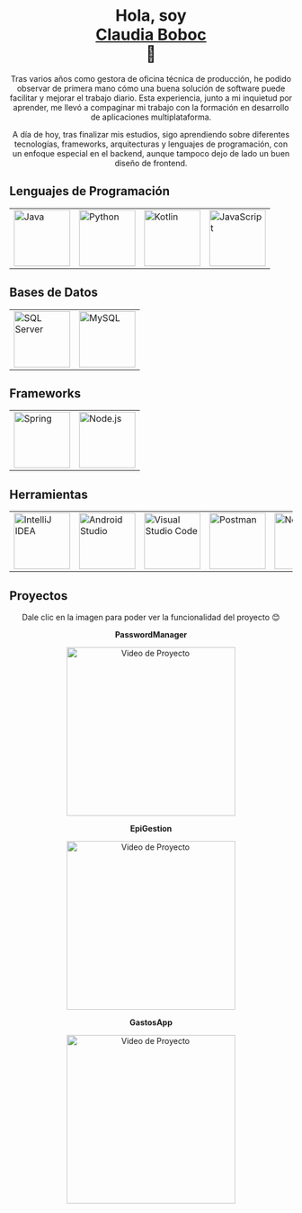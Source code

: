 <h1 align="center">Hola, soy <div class="badge-base LI-profile-badge" data-locale="es_ES" data-size="medium" data-theme="dark" data-type="HORIZONTAL" data-vanity="claudia-boboc-687ab2152" data-version="v1"><a class="badge-base__link LI-simple-link" href="https://es.linkedin.com/in/claudia-boboc-687ab2152?trk=profile-badge">Claudia Boboc</a></div> 👋</h1>
<p align="center">
  Tras varios años como gestora de oficina técnica de producción, he podido observar de primera mano cómo una buena solución de software puede facilitar y mejorar el trabajo diario. Esta experiencia, junto a mi inquietud por aprender, me llevó a compaginar mi trabajo con la formación en desarrollo de aplicaciones multiplataforma.
</p>

<p align="center">
  A día de hoy, tras finalizar mis estudios, sigo aprendiendo sobre diferentes tecnologías, frameworks, arquitecturas y lenguajes de programación, con un enfoque especial en el backend, aunque tampoco dejo de lado un buen diseño de frontend.
</p>

<h2>Lenguajes de Programación</h2>
<table align="center">
  <tr>
    <td><img src="https://github.com/user-attachments/assets/948a3f63-256b-45b5-adf3-07e6dbc0b4f6" alt="Java" width="100"/></td>
    <td><img src="https://github.com/user-attachments/assets/f051a4d7-c8f6-44f6-91ec-53116f8bd2a4" alt="Python" width="100"/></td>
    <td><img src="https://github.com/user-attachments/assets/fb833ec3-a594-49b9-ad81-a062c56afc84" alt="Kotlin" width="100"/></td>
    <td><img src="https://github.com/user-attachments/assets/fa7b015b-c323-4cc9-af2e-81497f2f79db" alt="JavaScript" width="100"/></td>
  </tr>
</table>

<h2>Bases de Datos</h2>
<table align="center">
  <tr>
    <td><img src="https://github.com/user-attachments/assets/34c91b45-d9d5-467f-9917-408a04eafa7b" alt="SQL Server" width="100"/></td>
    <td><img src="https://github.com/user-attachments/assets/bcddfad4-c847-4010-8bc5-204bdfec53d5" alt="MySQL" width="100"/></td>
  </tr>
</table>

<h2>Frameworks</h2>
<table align="center">
  <tr>
    <td><img src="https://github.com/user-attachments/assets/e860666d-75d6-48bf-929a-597af4bb8a5e" alt="Spring" width="100"/></td>
    <td><img src="https://github.com/user-attachments/assets/743e6129-5478-45b7-ae95-f352d9a412a0" alt="Node.js" width="100"/></td>
  </tr>
</table>

<h2>Herramientas</h2>
<table align="center">
  <tr>
    <td><img src="https://github.com/user-attachments/assets/901c6758-a2e0-4af4-89f0-fb8a098bface" alt="IntelliJ IDEA" width="100"/></td>
    <td><img src="https://github.com/user-attachments/assets/2c80b209-1ad2-4896-b196-7005f470510f" alt="Android Studio" width="100"/></td>
    <td><img src="https://github.com/user-attachments/assets/c93c3ed3-1c52-4ba8-b09c-4767beed89f3" alt="Visual Studio Code" width="100"/></td>
    <td><img src="https://github.com/user-attachments/assets/c9430c3f-33b5-4d55-8a54-688777f07057" alt="Postman" width="100"/></td>
    <td><img src="https://github.com/user-attachments/assets/6c9011cb-d3a0-4371-a7d6-4c4ccff9fb76" alt="NetBeans" width="100"/></td>
    <td><img src="https://github.com/user-attachments/assets/6f05bb4b-5fc2-4ef6-aefb-37c9c5035be5" alt="Firebase" width="100"/></td>
  </tr>
</table>
<h2>Proyectos</h2>
<p align="center">
  Dale clic en la imagen para poder ver la funcionalidad del proyecto 😊
</p>
<p align="Center">
  <strong>PasswordManager</strong>
</p>
<p align="Center">
  <a href="https://drive.google.com/file/d/1LsVEy8j1yVi_isqmOhqTUGooiHxVYGc-/view?usp=drive_link" target="_blank">
    <img src="https://github.com/user-attachments/assets/2b901915-fc5c-429a-8b02-403806867b2a" alt="Video de Proyecto" width="300"/>

  </a>
</p>
<p align="Center">
  <strong>EpiGestion</strong>
</p>
<p align="Center">
  <a href="https://drive.google.com/file/d/1DOGlRMGuAQoNVSKxgB9O-6q_XNtklUjU/view?usp=drive_link" target="_blank">
    <img src="https://github.com/user-attachments/assets/709d7b24-4ea6-4be1-8eb2-4f6b9f0fd3a7" alt="Video de Proyecto" width="300"/>
  </a>
</p>
<p align="Center">
  <strong>GastosApp</strong>
</p>
<p align="Center">
  <a href="https://drive.google.com/file/d/1k9aN-CrbefeqL0pJH8zdLRopyAUbeiQg/view?usp=drive_link" target="_blank">
    <img src="https://github.com/user-attachments/assets/3b815af4-0545-4f92-94c2-19db56c9de5e" alt="Video de Proyecto" width="300"/>
  </a>
</p>
